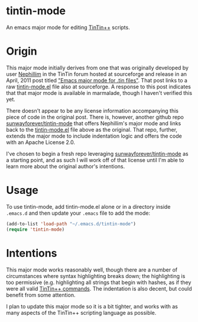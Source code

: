 tintin-mode
===========

An emacs major mode for editing [TinTin++][1] scripts.

# Origin

This major mode initially derives from one that was originally developed by user [Nephillim][2] in the TinTin forum hosted at sourceforge and release in an April, 2011 post titled ["Emacs major mode for .tin files"][3]. That post links to a raw [tintin-mode.el][4] file also at sourceforge. A response to this post indicates that that major mode is available in marmalade, though I haven't verified this yet.

There doesn't appear to be any license information accompanying this piece of code in the original post. There is, however, another github repo [sunwayforever/tintin-mode][5] that offers Nephillim's major mode and links back to the [tintin-mode.el][4] file above as the original. That repo, further, extends the major mode to include indentation logic and offers the code with an Apache License 2.0.

I've chosen to begin a fresh repo leveraging [sunwayforever/tintin-mode][5] as a starting point, and as such I will work off of that license until I'm able to learn more about the original author's intentions.

# Usage

To use tintin-mode, add tintin-mode.el alone or in a directory inside `.emacs.d` and then update your `.emacs` file to add the mode:

```lisp
(add-to-list 'load-path "~/.emacs.d/tintin-mode")
(require 'tintin-mode)
```

# Intentions

This major mode works reasonably well, though there are a number of circumstances where syntax highlighting breaks down; the highlighting is too permissive (e.g. highlighting all strings that begin with hashes, as if they were all valid [TinTin++ commands][6]. The indentation is also decent, but could benefit from some attention.

I plan to update this major mode so it is a bit tighter, and works with as many aspects of the TinTin++ scripting language as possible.

[1]: https://tintin.mudhalla.net/index.php
[2]: https://tintin.sourceforge.io/forum/memberlist.php?mode=viewprofile&u=887&sid=8b1fd8823d0768fca47317d3961d2ffc
[3]: https://tintin.sourceforge.io/forum/viewtopic.php?t=1447#p5500
[4]: http://dawn-e.users.sourceforge.net/tintin-mode.el
[5]: https://github.com/sunwayforever/tintin-mode
[6]: https://tintin.mudhalla.net/manual/
